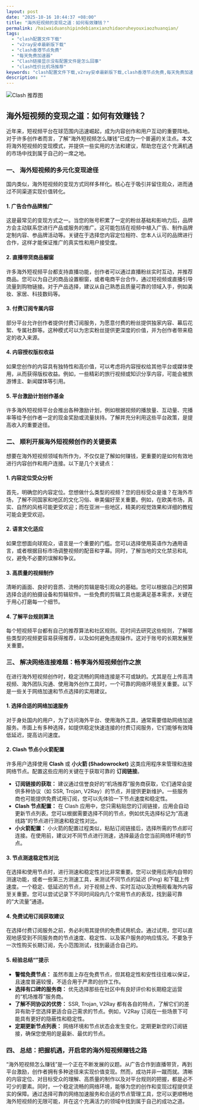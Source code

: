 ```yaml
---
layout: post
date: "2025-10-16 10:44:37 +08:00"
title: "海外短视频的变现之道：如何有效赚钱？"
permalink: /haiwaiduanshipindebianxianzhidaoruheyouxiaozhuanqian/
tags:
  - "clash配置文件下载"
  - "v2ray安卓最新版下载"
  - "clash香港节点免费"
  - "每天免费加速器"
  - "Clash链接显示没有配置文件是怎么回事"
  - "clash性价比机场推荐"
keywords: "clash配置文件下载,v2ray安卓最新版下载,clash香港节点免费,每天免费加速器,Clash链接显示没有配置文件是怎么回事,clash性价比机场推荐"
description: ""
---
```


![Clash 推荐图](https://clashjd.github.io/assets/img/节点订阅推荐.png)

## 海外短视频的变现之道：如何有效赚钱？


<p>近年来，短视频平台在球范围内迅速崛起，成为内容创作和用户互动的重要阵地。对于许多创作者而言，了解“海外短视频怎么赚钱”已成为一个普遍的关注点。本文将海外短视频的变现模式，并提供一些实用的方法和建议，帮助您在这个充满机遇的市场中找到属于自己的一席之地。</p>

<h3>一、 海外短视频的多元化变现途径</h3>

<p>国内类似，海外短视频的变现方式同样多样化。核心在于吸引并留住观众，进而通过不同渠道实现价值转化。</p>

<h4>1. 广告合作品牌推广</h4>
<p>这是最常见的变现方式之一。当您的账号积累了一定的粉丝基础和影响力后，品牌方会主动联系您进行产品或服务的推广。这可能包括在视频中植入广告、制作品牌定制内容、参品牌活动等。关键在于选择您内容定位相符、您本人认可的品牌进行合作，这样才能保证推广的真实性和用户接受度。</p>

<h4>2. 直播带货商品橱窗</h4>
<p>许多海外短视频平台都支持直播功能，创作者可以通过直播粉丝实时互动，并推荐商品。您可以为自己的商品设置橱窗，或者电商平台合作，通过短视频或直播引导流量到购物链接。对于产品选择，建议从自己熟悉且质量可靠的领域入手，例如美妆、家居、科技数码等。</p>

<h4>3. 付费订阅专属内容</h4>
<p>部分平台允许创作者提供付费订阅服务，为愿意付费的粉丝提供独家内容、幕后花絮、专属社群等。这种模式可以为忠实粉丝提供更深度的价值，并为创作者带来稳定的收入来源。</p>

<h4>4. 内容授权版权收益</h4>
<p>如果您创作的内容具有独特性和高价值，可以考虑将内容授权给其他平台或媒体使用，从而获得版权收益。例如，一些精彩的旅行视频或知识分享内容，可能会被旅游博主、新闻媒体等引用。</p>

<h4>5. 平台激励计划创作基金</h4>
<p>许多海外短视频平台会推出各种激励计划，例如根据视频的播放量、互动量、完播率等给予创作者一定的现金奖励或流量扶持。了解并充分利用这些平台政策，是提高收入的重要途径。</p>

<h3>二、 顺利开展海外短视频创作的关键要素</h3>

<p>想要在海外短视频领域有所作为，不仅仅是了解如何赚钱，更重要的是如何有效地进行内容创作和用户连接。以下是几个关键点：</p>

<h4>1. 内容定位受众分析</h4>
<p>首先，明确您的内容定位。您想做什么类型的视频？您的目标受众是谁？在海外市场，了解不同国家和地区的文化习俗、审美偏好至关重要。例如，在欧美市场，真实、自然的风格可能更受欢迎；而在亚洲一些地区，精美的视觉效果和详细的教程可能会更受欢迎。</p>

<h4>2. 语言文化适应</h4>
<p>如果您想面向球观众，语言是一个重要的门槛。您可以选择使用英语作为通用语言，或者根据目标市场调整视频的配音和字幕。同时，了解当地的文化禁忌和礼仪，避免不必要的误解和争议。</p>

<h4>3. 高质量的视频制作</h4>
<p>清晰的画面、良好的音质、流畅的剪辑是吸引观众的基础。您可以根据自己的预算选择合适的拍摄设备和剪辑软件。一些免费的剪辑工具也能满足基本需求，关键在于用心打磨每一个细节。</p>

<h4>4. 了解平台规则算法</h4>
<p>每个短视频平台都有自己的推荐算法和社区规则。花时间去研究这些规则，了解哪些类型的视频更容易获得推荐，以及如何避免违规操作。这对于账号的长期发展至关重要。</p>

<h3>三、 解决网络连接难题：畅享海外短视频创作之旅</h3>

<p>在进行海外短视频创作时，稳定流畅的网络连接是不可或缺的。尤其是在上传高清视频、海外团队沟通、使用海外创作工具时，一个可靠的网络环境至关重要。以下是一些关于网络加速和节点选择的实用建议。</p>

<h4>1. 选择合适的网络加速服务</h4>
<p>对于身处国内的用户，为了访问海外平台、使用海外工具，通常需要借助网络加速服务。市面上有多种选择，如提供稳定快速连接的付费订阅服务，它们能够有效降低延迟，提高访问速度。</p>

<h4>2. Clash 节点小火箭配置</h4>
<p>许多用户选择使用 <strong>Clash</strong> 或 <strong>小火箭 (Shadowrocket)</strong> 这类应用程序来管理和连接网络节点。配置这些应用的关键在于获取可靠的 <strong>订阅链接</strong>。</p>
<ul>
    <li><strong>订阅链接的获取：</strong> 建议通过信誉良好的“机场推荐”服务商获取，它们通常会提供多种协议（如 SSR, Trojan, V2Ray）的节点，并提供更新维护。一些服务商也可能提供免费试用订阅，您可以先体验一下节点速度和稳定性。</li>
    <li><strong>Clash 节点配置：</strong> 在 Clash 应用中，您只需粘贴您的订阅链接，应用会自动更新节点列表。您可以根据需要选择不同的节点，例如优先选择标记为“高速线路”的节点进行测速和稳定性对比。</li>
    <li><strong>小火箭配置：</strong> 小火箭的配置过程类似，粘贴订阅链接后，选择所需的节点即可连接。在使用前，建议对不同节点进行测速，选择最适合您当前网络环境的节点。</li>
</ul>

<h4>3. 节点测速稳定性对比</h4>
<p>在选择和使用节点时，进行测速和稳定性对比非常重要。您可以使用应用内自带的测速功能，或者一些第三方测速工具，来测试不同节点的延迟 (Ping) 和下载上传速度。一个稳定、低延迟的节点，对于视频上传、实时互动以及流畅观看海外内容至关重要。您可以尝试记录下不同时间段内几个常用节点的表现，找到最可靠的“大流量”通道。</p>

<h4>4. 免费试用订阅获取建议</h4>
<p>在选择付费订阅服务之前，务必利用其提供的免费试用机会。通过试用，您可以直观地感受到不同服务商的节点速度、稳定性、以及客户服务的响应情况。不要急于一次性购买长期订阅，先小范围测试，找到最适合自己的。</p>

<h4>5. 经验总结“”提示</h4>
<ul>
    <li><strong>警惕免费节点：</strong> 虽然市面上存在免费节点，但其稳定性和安性往往难以保证，且速度普遍较慢，不适合用于严肃的创作工作。</li>
    <li><strong>选择有口碑的服务商：</strong> 优先选择那些在社区中有良好评价和长期稳定运营的“机场推荐”服务商。</li>
    <li><strong>了解不同协议的优势：</strong> SSR, Trojan, V2Ray 都有各自的特点，了解它们的差异有助于您选择更适合自己需求的节点。例如，V2Ray 订阅在一些场景下可能具有更好的隐蔽性和稳定性。</li>
    <li><strong>定期更新节点列表：</strong> 网络环境和节点状态会发生变化，定期更新您的订阅链接，确保您使用的是最新、最优的节点。</li>
</ul>

<h3>四、 总结：把握机遇，开启您的海外短视频赚钱之路</h3>

<p>“海外短视频怎么赚钱”是一个正在不断发展的议题。从广告合作到直播带货，再到平台激励，创作者拥有多种途径来实现价值变现。然而，成功并非一蹴而就。清晰的内容定位、对目标受众的理解、高质量的制作以及对平台规则的把握，都是必不可少的要素。同时，一个稳定流畅的网络环境，能够为您的创作和变现过程提供坚实的保障。通过选择可靠的网络加速服务和合适的节点管理工具，您可以更顺畅地海外短视频的无限可能，并在这个充满活力的领域中找到属于自己的成功之道。</p>